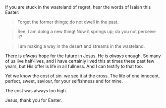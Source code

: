 If you are stuck in the wasteland of regret, hear the words of Isaiah
this Easter:

> Forget the former things; do not dwell in the past.

> See, I am doing a new thing! Now it springs up; do you not perceive
> it?

> I am making a way in the desert and streams in the wasteland.

There is *always* hope for the future in Jesus. He is *always*
enough. So many of us live half-lives, and I have certainly lived this
at times these past few years, but His offer is life in all
fullness. And I can testify to that too.

Yet we know the cost of sin. we see it at the cross. The life of one
innocent, perfect, sweet, saviour, for your selfishness and for mine.

The cost was always too high.

Jesus, thank you for Easter.
